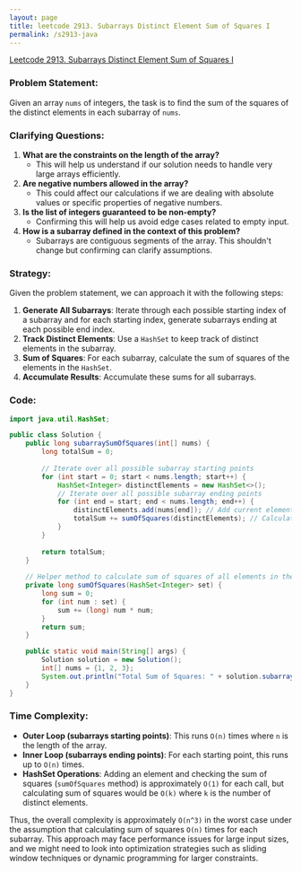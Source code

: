 ```yaml
---
layout: page
title: leetcode 2913. Subarrays Distinct Element Sum of Squares I
permalink: /s2913-java
---
```

[Leetcode 2913. Subarrays Distinct Element Sum of Squares I](https://algoadvance.github.io/algoadvance/l2913)
### Problem Statement:

Given an array `nums` of integers, the task is to find the sum of the squares of the distinct elements in each subarray of `nums`.

### Clarifying Questions:

1. **What are the constraints on the length of the array?**
   - This will help us understand if our solution needs to handle very large arrays efficiently.
2. **Are negative numbers allowed in the array?**
   - This could affect our calculations if we are dealing with absolute values or specific properties of negative numbers.
3. **Is the list of integers guaranteed to be non-empty?**
   - Confirming this will help us avoid edge cases related to empty input.
4. **How is a subarray defined in the context of this problem?**
   - Subarrays are contiguous segments of the array. This shouldn't change but confirming can clarify assumptions.

### Strategy:

Given the problem statement, we can approach it with the following steps:

1. **Generate All Subarrays**: Iterate through each possible starting index of a subarray and for each starting index, generate subarrays ending at each possible end index.
2. **Track Distinct Elements**: Use a `HashSet` to keep track of distinct elements in the subarray.
3. **Sum of Squares**: For each subarray, calculate the sum of squares of the elements in the `HashSet`.
4. **Accumulate Results**: Accumulate these sums for all subarrays.

### Code:

```java
import java.util.HashSet;

public class Solution {
    public long subarraySumOfSquares(int[] nums) {
        long totalSum = 0;
        
        // Iterate over all possible subarray starting points
        for (int start = 0; start < nums.length; start++) {
            HashSet<Integer> distinctElements = new HashSet<>();
            // Iterate over all possible subarray ending points
            for (int end = start; end < nums.length; end++) {
                distinctElements.add(nums[end]); // Add current element to the set
                totalSum += sumOfSquares(distinctElements); // Calculate sum of squares
            }
        }
        
        return totalSum;
    }
    
    // Helper method to calculate sum of squares of all elements in the set
    private long sumOfSquares(HashSet<Integer> set) {
        long sum = 0;
        for (int num : set) {
            sum += (long) num * num;
        }
        return sum;
    }

    public static void main(String[] args) {
        Solution solution = new Solution();
        int[] nums = {1, 2, 3};
        System.out.println("Total Sum of Squares: " + solution.subarraySumOfSquares(nums));
    }
}
```

### Time Complexity:

- **Outer Loop (subarrays starting points)**: This runs `O(n)` times where `n` is the length of the array.
- **Inner Loop (subarrays ending points)**: For each starting point, this runs up to `O(n)` times.
- **HashSet Operations**: Adding an element and checking the sum of squares (`sumOfSquares` method) is approximately `O(1)` for each call, but calculating sum of squares would be `O(k)` where `k` is the number of distinct elements.

Thus, the overall complexity is approximately `O(n^3)` in the worst case under the assumption that calculating sum of squares `O(n)` times for each subarray. This approach may face performance issues for large input sizes, and we might need to look into optimization strategies such as sliding window techniques or dynamic programming for larger constraints.